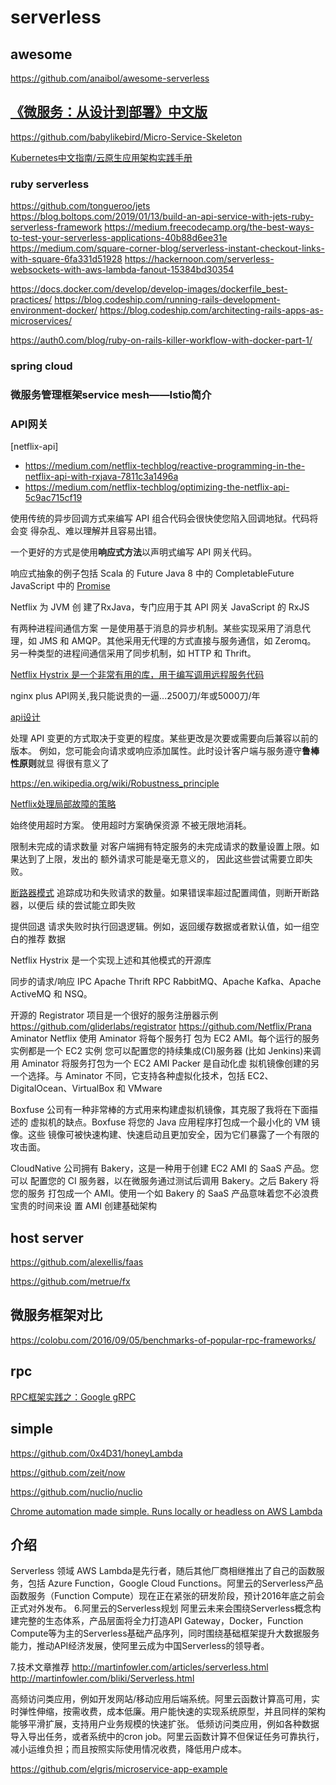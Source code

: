 # serverless

## awesome

https://github.com/anaibol/awesome-serverless

## [《微服务：从设计到部署》中文版](https://github.com/oopsguy/microservices-from-design-to-deployment-chinese)

https://github.com/babylikebird/Micro-Service-Skeleton

[Kubernetes中文指南/云原生应用架构实践手册](https://github.com/rootsongjc/kubernetes-handbook)

### ruby serverless

https://github.com/tongueroo/jets
https://blog.boltops.com/2019/01/13/build-an-api-service-with-jets-ruby-serverless-framework
https://medium.freecodecamp.org/the-best-ways-to-test-your-serverless-applications-40b88d6ee31e
https://medium.com/square-corner-blog/serverless-instant-checkout-links-with-square-6fa331d51928
https://hackernoon.com/serverless-websockets-with-aws-lambda-fanout-15384bd30354


https://docs.docker.com/develop/develop-images/dockerfile_best-practices/
https://blog.codeship.com/running-rails-development-environment-docker/
https://blog.codeship.com/architecting-rails-apps-as-microservices/

https://auth0.com/blog/ruby-on-rails-killer-workflow-with-docker-part-1/

### spring cloud

### 微服务管理框架service mesh——Istio简介


### API网关

[netflix-api]

- <https://medium.com/netflix-techblog/reactive-programming-in-the-netflix-api-with-rxjava-7811c3a1496a>
- <https://medium.com/netflix-techblog/optimizing-the-netflix-api-5c9ac715cf19>

使用传统的异步回调方式来编写 API 组合代码会很快使您陷入回调地狱。代码将会变 得杂乱、难以理解并且容易出错。

一个更好的方式是使用**响应式方法**以声明式编写 API 网关代码。

响应式抽象的例子包括
    Scala 的 Future
    Java 8 中的 CompletableFuture
    JavaScript 中的 [Promise](https://developers.google.com/web/fundamentals/primers/promises?hl=zh-cn)

Netflix 为 JVM 创 建了RxJava，专门应用于其 API 网关
JavaScript 的 RxJS

有两种进程间通信方案
一是使用基于消息的异步机制。某些实现采用了消息代理，如 JMS 和 AMQP。其他采用无代理的方式直接与服务通信，如 Zeromq。
另一种类型的进程间通信采用了同步机制，如 HTTP 和 Thrift。

[Netflix Hystrix 是一个非常有用的库，用于编写调用远程服务代码](https://github.com/Netflix/Hystrix)

nginx plus API网关,我只能说贵的一逼...2500刀/年或5000刀/年

[api设计](https://www.programmableweb.com/news/how-to-design-great-apis-api-first-design-and-raml/how-to/2015/07/10)

处理 API 变更的方式取决于变更的程度。某些更改是次要或需要向后兼容以前的版本。 例如，您可能会向请求或响应添加属性。此时设计客户端与服务遵守**鲁棒性原则**就显 得很有意义了

https://en.wikipedia.org/wiki/Robustness_principle

[Netflix处理局部故障的策略 ](https://medium.com/netflix-techblog/fault-tolerance-in-a-high-volume-distributed-system-91ab4faae74a)

始终使用超时方案。
    使用超时方案确保资源 不被无限地消耗。

限制未完成的请求数量
    对客户端拥有特定服务的未完成请求的数量设置上限。如果达到了上限，发出的 额外请求可能是毫无意义的，
    因此这些尝试需要立即失败。

[断路器模式](https://martinfowler.com/bliki/CircuitBreaker.html)
    追踪成功和失败请求的数量。如果错误率超过配置阈值，则断开断路器，以便后 续的尝试能立即失败

提供回退
    请求失败时执行回退逻辑。例如，返回缓存数据或者默认值，如一组空白的推荐 数据

Netflix Hystrix 是一个实现上述和其他模式的开源库

 同步的请求/响应 IPC
 Apache Thrift  RPC
    RabbitMQ、Apache Kafka、Apache ActiveMQ 和 NSQ。

 开源的 Registrator 项目是一个很好的服务注册器示例
     https://github.com/gliderlabs/registrator
     https://github.com/Netflix/Prana
Aminator
    Netflix 使用 Aminator 将每个服务打 包为 EC2 AMI。每个运行的服务实例都是一个 EC2 实例
     您可以配置您的持续集成(CI)服务器 (比如 Jenkins)来调用 Aminator 将服务打包为一个 EC2 AMI
     Packer 是自动化虚 拟机镜像创建的另一个选择。与 Aminator 不同，它支持各种虚拟化技术，包括 EC2、 DigitalOcean、VirtualBox 和 VMware

 Boxfuse 公司有一种非常棒的方式用来构建虚拟机镜像，其克服了我将在下面描述的 虚拟机的缺点。Boxfuse 将您的 Java 应用程序打包成一个最小化的 VM 镜像。这些 镜像可被快速构建、快速启动且更加安全，因为它们暴露了一个有限的攻击面。

CloudNative 公司拥有 Bakery，这是一种用于创建 EC2 AMI 的 SaaS 产品。您可以 配置您的 CI 服务器，以在微服务通过测试后调用 Bakery。之后 Bakery 将您的服务 打包成一个 AMI。使用一个如 Bakery 的 SaaS 产品意味着您不必浪费宝贵的时间来设 置 AMI 创建基础架构

## host server

https://github.com/alexellis/faas

https://github.com/metrue/fx

## 微服务框架对比

https://colobu.com/2016/09/05/benchmarks-of-popular-rpc-frameworks/

## rpc

[RPC框架实践之：Google gRPC](https://my.oschina.net/hansonwang99/blog/1815743)

## simple

https://github.com/0x4D31/honeyLambda

https://github.com/zeit/now

https://github.com/nuclio/nuclio

[Chrome automation made simple. Runs locally or headless on AWS Lambda](https://github.com/graphcool/chromeless)

## 介绍

Serverless 领域 AWS Lambda是先行者，随后其他厂商相继推出了自己的函数服务，包括 Azure Function，Google Cloud Functions。阿里云的Serverless产品函数服务（Function Compute）现在正在紧张的研发阶段，预计2016年底之前会正式对外发布。
6.阿里云的Serverless规划
阿里云未来会围绕Serverless概念构建完整的生态体系，产品层面将全力打造API Gateway，Docker，Function Compute等为主的Serverless基础产品序列，同时围绕基础框架提升大数据服务能力，推动API经济发展，使阿里云成为中国Serverless的领导者。

7.技术文章推荐
http://martinfowler.com/articles/serverless.html
http://martinfowler.com/bliki/Serverless.html

高频访问类应用，例如开发网站/移动应用后端系统。阿里云函数计算高可用，实时弹性伸缩，按需收费，成本低廉。用户能快速的实现系统原型，并且同样的架构能够平滑扩展，支持用户业务规模的快速扩张。
低频访问类应用，例如各种数据导入导出任务，或者系统中的cron job。阿里云函数计算不但保证任务可靠执行，减小运维负担；而且按照实际使用情况收费，降低用户成本。

https://github.com/elgris/microservice-app-example
